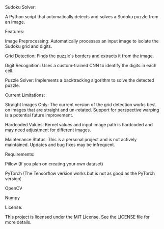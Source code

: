 Sudoku Solver:


A Python script that automatically detects and solves a Sudoku puzzle from an image.



Features:

Image Preprocessing: Automatically processes an input image to isolate the Sudoku grid and digits.

Grid Detection: Finds the puzzle's borders and extracts it from the image.

Digit Recognition: Uses a custom-trained CNN to identify the digits in each cell.

Puzzle Solver: Implements a backtracking algorithm to solve the detected puzzle.



Current Limitations:

Straight Images Only: The current version of the grid detection works best on images that are straight and un-rotated. Support for perspective warping is a potential future improvement.

Hardcoded Values: Kernel values and input image path is hardcoded and may need adjustment for different images.

Maintenance Status: This is a personal project and is not actively maintained. Updates and bug fixes may be infrequent.



Requirements:

Pillow (If you plan on creating your own dataset)

PyTorch (The Tensorflow version works but is not as good as the PyTorch version)

OpenCV

Numpy



License:

This project is licensed under the MIT License. See the LICENSE file for more details.
